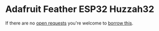 # Adafruit Feather ESP32 Huzzah32
If there are no [open requests](../../../../issues?q=is%3Aissue+is%3Aopen+%22Adafruit+Feather+ESP32+Huzzah32%22) you're welcome to [borrow this](../../../../issues/new?title=Borrow%20request%20for%20Adafruit%20Feather%20ESP32%20Huzzah32&body=1%20piece%20of%20[this](../blob/main/Hardware/Microcontrollers/Adafruit_Feather_ESP32_Huzzah32.md)%20for%20~2%20weeks.).
